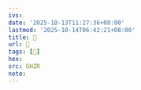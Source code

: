 ```yaml
---
ivs:
date: '2025-10-13T11:27:36+08:00'
lastmod: '2025-10-14T06:42:21+08:00'
title: 󰘯
url: 󰘯
tags: [󰘭]
hex: 
src: GHZR
note:
---
```

